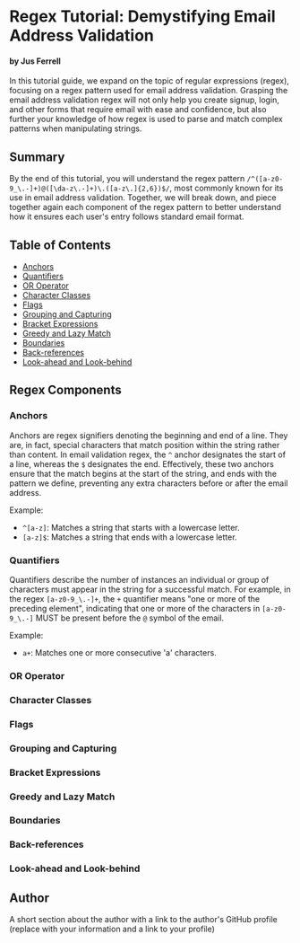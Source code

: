 # Regex Tutorial: Demystifying Email Address Validation
#### by Jus Ferrell

In this tutorial guide, we expand on the topic of regular expressions (regex), focusing on a regex pattern used for email address validation. Grasping the email address validation regex will not only help you create signup, login, and other forms that require email with ease and confidence, but also further your knowledge of how regex is used to parse and match complex patterns when manipulating strings.

## Summary

By the end of this tutorial, you will understand the regex pattern `/^([a-z0-9_\.-]+)@([\da-z\.-]+)\.([a-z\.]{2,6})$/`, most commonly known for its use in email address validation. Together, we will break down, and piece together again each component of the regex pattern to better understand how it ensures each user's entry follows standard email format.

## Table of Contents

- [Anchors](#anchors)
- [Quantifiers](#quantifiers)
- [OR Operator](#or-operator)
- [Character Classes](#character-classes)
- [Flags](#flags)
- [Grouping and Capturing](#grouping-and-capturing)
- [Bracket Expressions](#bracket-expressions)
- [Greedy and Lazy Match](#greedy-and-lazy-match)
- [Boundaries](#boundaries)
- [Back-references](#back-references)
- [Look-ahead and Look-behind](#look-ahead-and-look-behind)

## Regex Components

### Anchors
Anchors are regex signifiers denoting the beginning and end of a line. They are, in fact, special characters that match position within the string rather than content. In email validation regex, the `^` anchor designates the start of a line, whereas the `$` designates the end. Effectively, these two anchors ensure that the match begins at the start of the string, and ends with the pattern we define, preventing any extra characters before or after the email address.

Example:
- `^[a-z]`: Matches a string that starts with a lowercase letter.
- `[a-z]$`: Matches a string that ends with a lowercase letter.


### Quantifiers
Quantifiers describe the number of instances an individual or group of characters must appear in the string for a successful match. For example, in the regex `[a-z0-9_\.-]+`, the `+` quantifier means "one or more of the preceding element", indicating that one or more of the characters in `[a-z0-9_\.-]` MUST be present before the `@` symbol of the email.

Example:
- `a+`: Matches one or more consecutive 'a' characters.


### OR Operator

### Character Classes

### Flags

### Grouping and Capturing

### Bracket Expressions

### Greedy and Lazy Match

### Boundaries

### Back-references

### Look-ahead and Look-behind

## Author

A short section about the author with a link to the author's GitHub profile (replace with your information and a link to your profile)